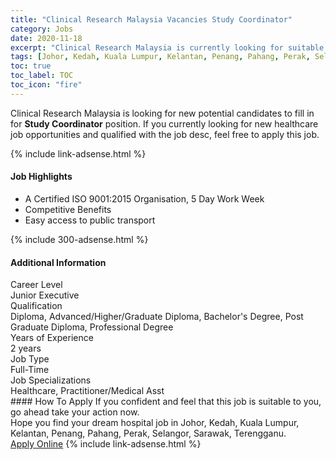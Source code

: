 ```yaml
---
title: "Clinical Research Malaysia Vacancies Study Coordinator" 
category: Jobs 
date: 2020-11-18 
excerpt: "Clinical Research Malaysia is currently looking for suitable person to fill in the Study Coordinator which positioned at Johor, Kedah, Kuala Lumpur, Kelantan, Penang, Pahang, Perak, Selangor, Sarawak, Terengganu" 
tags: [Johor, Kedah, Kuala Lumpur, Kelantan, Penang, Pahang, Perak, Selangor, Sarawak, Terengganu] 
toc: true 
toc_label: TOC 
toc_icon: "fire" 
--- 
```


<p>Clinical Research Malaysia is looking for new potential candidates to fill in for <b>Study Coordinator</b> position. If you currently looking for new healthcare job opportunities and qualified with the job desc, feel free to apply this job.
</p>{% include link-adsense.html %} 
<div><div><div><h4>Job Highlights</h4></div></div><div><ul><li><div><div><div><div></div></div></div><div><span>A Certified ISO 9001:2015 Organisation, 5 Day Work Week</span></div></div></li><li><div><div><div><div></div></div></div><div><span>Competitive Benefits</span></div></div></li><li><div><div><div><div></div></div></div><div><span>Easy access to public transport</span></div></div></li></ul></div></div> 
{% include 300-adsense.html %} 
<div><div><div><h4>Additional Information</h4></div></div><div><div><div><div><div><div><div><div><span>Career Level</span></div></div><div><span>Junior Executive</span></div></div></div></div><div><div><div><div><div><span>Qualification</span></div></div><div><span>Diploma, Advanced/Higher/Graduate Diploma, Bachelor's Degree, Post Graduate Diploma, Professional Degree</span></div></div></div></div><div><div><div><div><div><span>Years of Experience</span></div></div><div><span>2 years</span></div></div></div></div><div><div><div><div><div><span>Job Type</span></div></div><div><span>Full-Time</span></div></div></div></div><div><div><div><div><div><span>Job Specializations</span></div></div><div><span>Healthcare, Practitioner/Medical Asst</span></div></div></div></div></div></div></div></div> 
#### How To Apply 
If you confident and feel that this job is suitable to you, go ahead take your action now. <br/> 
Hope you find your dream hospital job in Johor, Kedah, Kuala Lumpur, Kelantan, Penang, Pahang, Perak, Selangor, Sarawak, Terengganu. <br/> 
<a href="https://www.jobstreet.com.my/en/job/study-coordinator-4425333?jobId=jobstreet-my-job-4425333&sectionRank=7&token=0~0a32de8f-f2cf-4a2d-8068-5260403b1c7b&fr=SRP%20View%20In%20New%20Ta" class="btn btn--warning" target="_blank" rel="nofollow noopenner">Apply Online</a> 
{% include link-adsense.html %} 